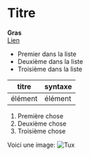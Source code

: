 # Titre
**Gras** \
[Lien](www.google.com)
- Premier dans la liste
- Deuxième dans la liste
- Troisième dans la liste

| titre | syntaxe |
|-------|---------|
| élément | élément |

1. Première chose
2. Deuxième chose
3. Troisième chose

Voici une image: ![Tux](medias/tux.png)

